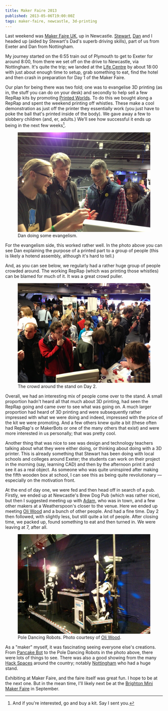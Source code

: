 ```yaml
---
title: Maker Faire 2013
published: 2013-05-06T19:00:00Z
tags: maker-faire, newcastle, 3d-printing
---
```


Last weekend was [Maker Faire UK][], up in Newcastle. [Stewart][], [Dan][] and I
headed up (aided by Stewart's Dad's superb driving skills), part of us from Exeter
and Dan from Nottingham. 

My journey started on the 6:55 train out of Plymouth to get to Exeter for around 
8:00, from there we set off on the drive to Newcastle, via Nottingham. It's quite 
the trip; we landed at the [Life Centre][] by about 18:00 with just about enough
time to setup, grab something to eat, find the hotel and then crash in preparation
for Day 1 of the Maker Faire.

Our plan for being there was two fold; one was to evangelise 3D printing (as in,
the stuff you can do on your desk) and secondly to help sell a few RepRap kits by
promoting [Printed Worlds][]. To do this we bought along a RepRap and spent the
weekend printing off whistles. These make a cool demonstration as just off the
printer they essentially work (you just have to poke the ball that's printed inside
of the body). We gave away a few to slobbery children (and, er, adults.) We'll see
how successful it ends up being in the next few weeks[^buy].

<figure>
  <img src="/resources/images/maker-faire-danbjorn.jpg" 
       alt="Dan doing some evangelism." width="500px">
  <figcaption>Dan doing some evangelism.</figcaption>
</figure>

For the evangelism side, this worked rather well. In the photo above you can see
Dan explaining the purpose of a printed part to a group of people (this is likely 
a hotend assembly, although it's hard to tell.)

And, as you can see below, we regularly had a rather huge group of people crowded
around. The working RepRap (which was printing those whistles) can be blamed for
much of it. It was a great crowd puller.

<figure>
  <img src="/resources/images/maker-faire-crowd.jpg"
       alt="The crowd around the stand on Day 2." width="500px">
  <figcaption>The crowd around the stand on Day 2.</figcaption>
</figure>

Overall, we had an interesting mix of people come over to the stand. A small proportion
hadn't heard all that much about 3D printing, had seen the RepRap going and came 
over to see what was going on. A much larger proportion had heard of 3D printing
and were subsequently rather impressed with what we were doing and indeed, impressed
with the price of the kit we were promoting. And a few others knew quite a bit
(these often had RepRap's or MakerBots or one of the many others that exist) and
were more interested in us personally; that was pretty cool. 

Another thing that was nice to see was design and technology teachers talking about
what they were either doing, or thinking about doing with a 3D printer. This is
already something that Stewart has been doing with local schools and colleges around
Exeter; the students can work on their project in the morning (say, learning CAD)
and then by the afternoon print it and see it as a real object. As someone who was
quite uninspired after making the fifth wooden box at school, I can see this as
being quite revolutionary &mdash; especially on the motivation front.

At the end of day one, we were fed and then head off in search of a pub. Firstly,
we ended up at Newcastle's Brew Dog Pub (which was rather nice), but then I suggested
meeting up with [Adam][], who was in town, and a few other makers at a Weatherspoon's 
closer to the venue. Here we ended up meeting [Oli Wood][] and a bunch of other people. 
And had a fine time. Day 2 then followed, with slightly less, but still quite a lot
of people. After closing time, we packed up, found something to eat and then turned
in. We were leaving at 7, after all.

<figure>
  <img src="/resources/images/maker-faire-dancing-robots.jpg"
       alt="Pole Dancing Robots. Photo courtesy of Oli Wood." width="500px">
  <figcaption>Pole Dancing Robots. Photo courtesy of 
      <a href="https://twitter.com/coldclimate/status/328102769036767233/photo/1">Oli Wood</a>.</figcaption>
</figure>

As a "maker" myself, it was fascinating seeing everyone else's creations. From
[Pancake Bot][] to the Pole Dancing Robots in the photo above, there were lots of
things to see. There was also a good showing from the many [Hack Spaces][] around the
country; notably [Nottingham][] who had a huge stand.

Exhibiting at Maker Faire, and the faire itself was great fun. I hope to be at the
next one. But in the mean time, I'll likely next be at the [Brighton Mini Maker 
Faire][] in September.

[Maker Faire UK]: http://makerfaireuk.com/
[Stewart]: http://www.stewartstarbuck.co.uk/
[Dan]: http://danbjorn.subvert.org.uk/
[Life Centre]: http://www.life.org.uk/
[Printed Worlds]: http://www.printedworlds.co.uk/
[Adam]: http://blog.amyl.org.uk
[Oli Wood]: http://about.me/coldclimate
[Pancake Bot]: http://pancakebot.com/
[Hack Spaces]: http://hackspace.org.uk/view/Main_Page
[Nottingham]: http://nottinghack.org.uk/
[Brighton Mini Maker Faire]: http://www.makerfairebrighton.com

[^buy]: And if you're interested, go and buy a kit. Say I sent you.

